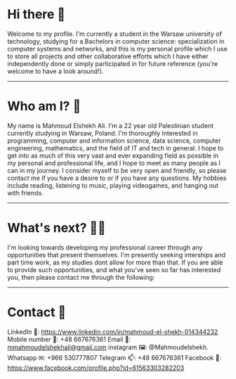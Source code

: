 # Hi there 👋
Welcome to my profile. I'm currently a student in the Warsaw university of technology, studying for a Bachelors in computer science: specialization in computer systems and networks, and this is my personal profile which I use to store all projects and other collaborative efforts which I have either independently done or simply participated in for future reference (you're welcome to have a look around!). 
***
# Who am I? 🤔
My name is Mahmoud Elshekh Ali. I'm a 22 year old Palestinian student currently studying in Warsaw, Poland. I'm thoroughly interested in programming, computer and information science, data science, computer engineering, mathematics, and the field of IT and tech in general. I hope to get into as much of this very vast and ever expanding field as possible in my personal and professional life, and I hope to meet as many people as I can in my journey. I consider myself to be very open and friendly, so please contact me if you have a desire to or if you have any questions. My hobbies include reading, listening to music, playing videogames, and hanging out with friends.
***
# What's next? 🤷‍♂️
I'm looking towards developing my professional career through any opportunities that present themselves. I'm presently seeking interships and part time work, as my studies dont allow for more than that. If you are able to provide such opportunities, and what you've seen so far has interested you, then please contact me through the following:
***
# Contact 💬
LinkedIn 💼: https://www.linkedin.com/in/mahmoud-el-shekh-014344232
Mobile number 📱: +48 667676361
Email 📧: mmahmoudelshekhali@gmail.com
instagram 🖼️: @Mahmoudelshekh.
Whatsapp ✉: +966 530777807
Telegram 📫: +48 667676361
Facebook 📘: https://www.facebook.com/profile.php?id=61563303282203
